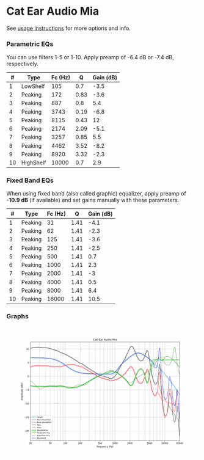 # Cat Ear Audio Mia
See [usage instructions](https://github.com/jaakkopasanen/AutoEq#usage) for more options and info.

### Parametric EQs
You can use filters 1-5 or 1-10. Apply preamp of -6.4 dB or -7.4 dB, respectively.

|   # | Type      |   Fc (Hz) |    Q |   Gain (dB) |
|-----|-----------|-----------|------|-------------|
|   1 | LowShelf  |       105 | 0.7  |        -3.5 |
|   2 | Peaking   |       172 | 0.83 |        -3.6 |
|   3 | Peaking   |       887 | 0.8  |         5.4 |
|   4 | Peaking   |      3743 | 0.19 |        -6.8 |
|   5 | Peaking   |      8115 | 0.43 |        12   |
|   6 | Peaking   |      2174 | 2.09 |        -5.1 |
|   7 | Peaking   |      3257 | 0.85 |         5.5 |
|   8 | Peaking   |      4462 | 3.52 |        -8.2 |
|   9 | Peaking   |      8920 | 3.32 |        -2.3 |
|  10 | HighShelf |     10000 | 0.7  |         2.9 |

### Fixed Band EQs
When using fixed band (also called graphic) equalizer, apply preamp of **-10.9 dB** (if available) and set gains manually with these parameters.

|   # | Type    |   Fc (Hz) |    Q |   Gain (dB) |
|-----|---------|-----------|------|-------------|
|   1 | Peaking |        31 | 1.41 |        -4.1 |
|   2 | Peaking |        62 | 1.41 |        -2.3 |
|   3 | Peaking |       125 | 1.41 |        -3.6 |
|   4 | Peaking |       250 | 1.41 |        -2.5 |
|   5 | Peaking |       500 | 1.41 |         0.7 |
|   6 | Peaking |      1000 | 1.41 |         2.3 |
|   7 | Peaking |      2000 | 1.41 |        -3   |
|   8 | Peaking |      4000 | 1.41 |         0.5 |
|   9 | Peaking |      8000 | 1.41 |         6.4 |
|  10 | Peaking |     16000 | 1.41 |        10.5 |

### Graphs
![](./Cat%20Ear%20Audio%20Mia.png)
